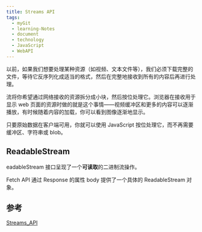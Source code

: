 ```yaml
---
title: Streams API
tags:
  - myGit
  - learning-Notes
  - document
  - technology
  - JavaScript
  - WebAPI
---
```


以前，如果我们想要处理某种资源（如视频、文本文件等），我们必须下载完整的文件，等待它反序列化成适当的格式，然后在完整地接收到所有的内容后再进行处理。

流将你希望通过网络接收的资源拆分成小块，然后按位处理它。浏览器在接收用于显示 web 页面的资源时做的就是这个事情——视频缓冲区和更多的内容可以逐渐播放，有时候随着内容的加载，你可以看到图像逐渐地显示。

只要原始数据在客户端可用，你就可以使用 JavaScript 按位处理它，而不再需要缓冲区、字符串或 blob。

## ReadableStream

eadableStream 接口呈现了一个**可读取**的二进制流操作。

Fetch API 通过 Response 的属性 body 提供了一个具体的 ReadableStream 对象。

## 参考

[Streams_API](https://developer.mozilla.org/zh-CN/docs/Web/API/Streams_API)
